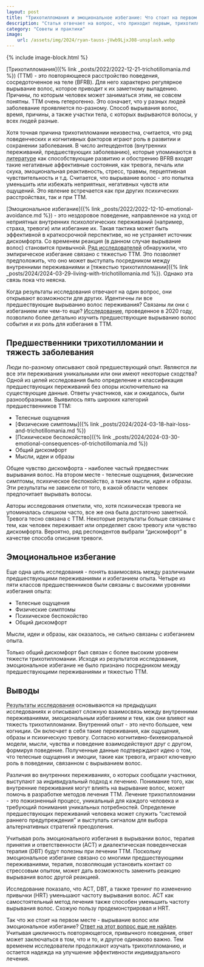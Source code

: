 ```yaml
---
layout: post
title: "Трихотилломания и эмоциональное избегание: Что стоит на первом месте?"
description: "Статья отвечает на вопрос, что приходит первым, трихотилломания или эмоциональное избегание"
category: "Советы и практики"
image:
    url: /assets/img/2024/ryan-tauss-jVwb9LjxJ08-unsplash.webp
---
```


{% include image-block.html %}


[Трихотилломания]({% link _posts/2022/2022-12-21-trichotillomania.md %}) (ТТМ) - это повторяющееся расстройство поведения, сосредоточенное на теле (BFRB). Для него характерно регулярное вырывание волос, которое приводит
к их заметному выпадению. Причины, по которым человек может заниматься этим, не совсем понятны. ТТМ очень гетерогенно. Это означает, что у разных людей заболевание 
проявляется по-разному. Способ вырывания волос, время, причины, а также участки тела, с которых вырываются волосы, у всех людей разные.

Хотя точная причина трихотилломании неизвестна, считается, что ряд поведенческих и когнитивных факторов играют роль в развитии и сохранении заболевания. В число 
антецедентов (внутренних переживаний, предшествующих заболеванию), которые упоминаются в 
<abbr title="Franklin, M. E., Zagrabbe, K., & Benavides, K. L. 
(2011). Trichotillomania and its treatment: a review and recommendations. Expert review of neurotherapeutics, 11(8), 1165–1174. https://doi.org/10.1586/ern.11.93" >литературе</abbr>
как способствующие развитию и обострению BFRB входят такие негативные аффективные состояния, как тревога, печаль или скука, эмоциональная реактивность, стресс, травмы, перцептивная чувствительность и т.д. 
Считается, что вырывание волос - это попытка уменьшить или избежать неприятных, негативных чувств или ощущений. Это явление встречается как при других психических расстройствах, так и при ТТМ.

[Эмоциональное избегание]({% link _posts/2022/2022-12-10-emotional-avoidance.md %}) - это нездоровое поведение, направленное на уход от неприятных внутренних психологических переживаний (например, страха, тревоги) или избегание их. 
Такая тактика может быть эффективной в краткосрочной перспективе, но не устраняет источник дискомфорта. Со временем реакция (в данном случае вырывание волос) 
становится привычной. <abbr title="Norberg, M. M., Wetterneck, C. T., Woods, D. W., & Conelea, C. A. (2007). Experiential avoidance as a mediator of relationships between cognitions and 
hair-pulling severity. Behavior Modification, 31(4), 367-381. https://www.researchgate.net/publication/6287162_Experiential_Avoidance_as_a_Mediator_of_Relationships_Between_Cognitions_and_Hair-Pulling_Severity">Ряд исследователей</abbr>
обнаружили, что эмпирическое избегание связано с тяжестью ТТМ. Это позволяет предположить, что оно может выступать 
посредником между внутренними переживаниями и [тяжестью трихотилломании]({% link _posts/2024/2024-03-29-living-with-trichotillomania.md %}). Однако эта связь пока что неясна.

Когда результаты исследования отвечают на один вопрос, они открывают возможности для других. Идентичны ли все предшествующие вырыванию волос переживания? 
Связаны ли они с избеганием или чем-то еще? <abbr title="Wetterneck, C., Singh, R. S., & Woods, D. W. (2020).
Hair pulling antecedents in trichotillomania: Their relationship with experiential avoidance. Bulletin of the Menninger Clinic, 84(1), 35–52. https://doi.org/10.1521/bumc_2020_84_01">Исследование</abbr>,
проведенное в 2020 году, позволило более детально изучить предшествующие вырыванию волос события и их роль для избегания в ТТМ.

## Предшественники трихотилломании и тяжесть заболевания

Люди по-разному описывают свой предшествующий опыт. Являются ли все эти переживания уникальными или они имеют некоторые сходства? 
Одной из целей исследования было определение и классификация предшествующих переживаний без опоры исключительно на существующие данные. 
Ответы участников, как и ожидалось, были разнообразными. Выявилось пять широких категорий предшественников ТТМ:

- Телесные ощущения
- [Физические симптомы]({% link _posts/2024/2024-03-18-hair-loss-and-trichotillomania.md %})
- [Психическое беспокойство]({% link _posts/2024/2024-03-30-emotional-consequences-of-trichotillomania.md %})
- Общий дискомфорт
- Мысли, идеи и образы

Общее чувство дискомфорта - наиболее частый предвестник вырывания волос. На втором месте - телесные ощущения, физические симптомы, 
психическое беспокойство, а также мысли, идеи и образы. Эти результаты не зависели от того, в какой области человек предпочитает вырывать волосы.

Авторы исследования отметили, что, хотя психическая тревога не упоминалась слишком часто, все же она была достаточно заметной.
Тревога тесно связана с ТТМ. Некоторые результаты больше связаны с тем, как человек переживает или определяет свою тревогу или чувство
дискомфорта. Вероятно, ряд респондентов выбрали “дискомфорт” в качестве способа описания тревоги.

## Эмоциональное избегание

Еще одна цель исследования - понять взаимосвязь между различными предшествующими переживаниями и избеганием опыта. Четыре 
из пяти классов предшественников были связаны с высокими уровнями избегания опыта:

- Телесные ощущения
- Физические симптомы
- Психическое беспокойство
- Общий дискомфорт

Мысли, идеи и образы, как оказалось, не сильно связаны с избеганием опыта.

Только общий дискомфорт был связан с более высоким уровнем тяжести трихотилломании. Исходя из результатов исследования, эмоциональное избегание не было 
признано посредником между предшествующими переживаниями и тяжестью ТТМ.

## Выводы

<abbr title="Wetterneck, C., Singh, R. S., & Woods, D. W. (2020). Hair pulling antecedents in trichotillomania: 
Their relationship with experiential avoidance. Bulletin of the Menninger Clinic, 84(1), 35–52. https://doi.org/10.1521/bumc_2020_84_01" >Результаты исследования</abbr> 
основываются на предыдущих исследованиях и описывают сложную взаимосвязь между внутренними переживаниями, 
эмоциональным избеганием и тем, как они влияют на тяжесть трихотилломании. Внутренний опыт - это нечто большее, чем когниции. Он включает в себя такие переживания,
как ощущения, образы и психическую тревогу. Согласно когнитивно-бихевиоральной модели, мысли, чувства и поведение взаимодействуют друг с другом, 
формируя поведение. Полученные данные подтверждают идею о том, что телесные ощущения и эмоции, такие как тревога, играют ключевую роль в поведении, связанном с вырыванием волос.

Различия во внутренних переживаниях, о которых сообщали участники, выступают за индивидуальный подход к лечению. Понимание того, как внутренние 
переживания могут влиять на вырывание волос, может помочь в разработке методов лечения ТТМ. Лечение трихотилломании - это пожизненный процесс,
уникальный для каждого человека и требующий понимания уникальных потребностей. Определение предшествующих переживаний человека может служить “системой раннего предупреждения” 
и выступать сигналом для выбора альтернативных стратегий преодоления.

Учитывая роль эмоционального избегания в вырывании волос, терапия принятия и ответственности (ACT) и диалектическая поведенческая терапия (DBT) будут
полезны при лечении ТТМ. Поскольку эмоциональное избегание связано со многими предшествующими переживаниями, терапия, позволяющая установить контакт со стрессовым опытом, 
может дать возможность заменить реакцию вырывания волос другой реакцией.

Исследование показало, что ACT, DBT, а также тренинг по изменению привычки (HRT) уменьшают частоту вырывания волос. ACT как самостоятельный метод лечения 
также способен уменьшить частоту вырывания волос. Схожую пользу продемонстрировал и HRT.

Так что же стоит на первом месте - вырывание волос или эмоциональное избегание? <ins>Ответ на этот вопрос еще не найден</ins>. Учитывая цикличность повторяющегося, 
привычного поведения, ответ может заключаться в том, что и то, и другое одинаково важно. Тем временем исследователи продолжают изучать трихотилломанию, и 
остается надежда на улучшение эффективности индивидуального лечения.
